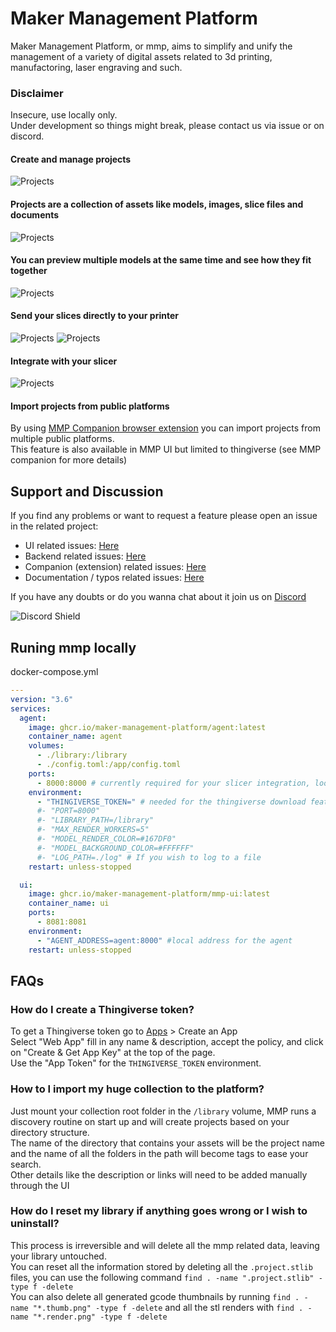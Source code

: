 # Maker Management Platform

Maker Management Platform, or mmp, aims to simplify and unify the management of a variety of digital assets related to 3d printing, manufactoring, laser engraving and such.

### Disclaimer
Insecure, use locally only.  
Under development so things might break, please contact us via issue or on discord.

#### Create and manage projects
![Projects](/assets/projects.png)
#### Projects are a collection of assets like models, images, slice files and documents
![Projects](/assets/assets.png)
#### You can preview multiple models at the same time and see how they fit together
![Projects](/assets/model_preview.png)
#### Send your slices directly to your printer
![Projects](/assets/printers.png)
![Projects](/assets/slices_send_to_printer.png)
#### Integrate with your slicer
![Projects](/assets/slicer_integration.png)
#### Import projects from public platforms
By using [MMP Companion browser extension](https://github.com/Maker-Management-Platform/mmp-companion) you can import projects from multiple public platforms.  
This feature is also available in MMP UI but limited to thingiverse (see MMP companion for more details)


## Support and Discussion
If you find any problems or want to request a feature please open an issue in the related project:
- UI related issues: [Here](https://github.com/Maker-Management-Platform/mmp-ui/issues)
- Backend related issues: [Here](https://github.com/Maker-Management-Platform/agent/issues)
- Companion (extension) related issues: [Here](https://github.com/Maker-Management-Platform/mmp-companion/issues)
- Documentation / typos related issues: [Here](https://github.com/Maker-Management-Platform/docs/issues)

If you have any doubts or do you wanna chat about it join us on [Discord](https://discord.gg/SqxKE3Ve4Z)

![Discord Shield](https://discordapp.com/api/guilds/1013417395777450034/widget.png?style=shield)

## Runing mmp locally

docker-compose.yml
``` yaml
---
version: "3.6"
services:
  agent:
    image: ghcr.io/maker-management-platform/agent:latest
    container_name: agent
    volumes:
      - ./library:/library
      - ./config.toml:/app/config.toml
    ports:
      - 8000:8000 # currently required for your slicer integration, looking for a workaround
    environment:
      - "THINGIVERSE_TOKEN=" # needed for the thingiverse download feature
      #- "PORT=8000"
      #- "LIBRARY_PATH=/library"
      #- "MAX_RENDER_WORKERS=5"
      #- "MODEL_RENDER_COLOR=#167DF0"
      #- "MODEL_BACKGROUND_COLOR=#FFFFFF"
      #- "LOG_PATH=./log" # If you wish to log to a file
    restart: unless-stopped

  ui:
    image: ghcr.io/maker-management-platform/mmp-ui:latest
    container_name: ui
    ports:
      - 8081:8081
    environment:
      - "AGENT_ADDRESS=agent:8000" #local address for the agent
    restart: unless-stopped

```

## FAQs

### How do I create a Thingiverse token?
To get a Thingiverse token go to [Apps](https://www.thingiverse.com/apps/create) > Create an App  
Select "Web App" fill in any name & description, accept the policy, and click on "Create & Get App Key" at the top of the page.  
Use the "App Token" for the `THINGIVERSE_TOKEN` environment.


### How to I import my huge collection to the platform?
Just mount your collection root folder in the `/library` volume, MMP runs a discovery routine on start up and will create projects based on your directory structure.  
The name of the directory that contains your assets will be the project name and the name of all the folders in the path will become tags to ease your search.  
Other details like the description or links will need to be added manually through the UI

### How do I reset my library if anything goes wrong or I wish to uninstall?
This process is irreversible and will delete all the mmp related data, leaving your library untouched.  
You can reset all the information stored by deleting all the `.project.stlib` files, you can use the following command `find . -name ".project.stlib" -type f -delete`  
You can also delete all generated gcode thumbnails by running `find . -name "*.thumb.png" -type f -delete` and all the stl renders with `find . -name "*.render.png" -type f -delete`
